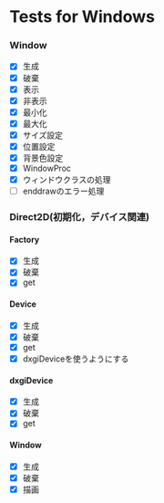 # Tests for Windows

### Window

- [x] 生成
- [x] 破棄
- [x] 表示
- [x] 非表示
- [x] 最小化
- [x] 最大化
- [x] サイズ設定
- [x] 位置設定
- [x] 背景色設定
- [x] WindowProc
- [x] ウィンドウクラスの処理
- [ ] enddrawのエラー処理

### Direct2D(初期化，デバイス関連)

#### Factory

- [x] 生成
- [x] 破棄
- [x] get

#### Device

- [x] 生成
- [x] 破棄
- [x] get
- [x] dxgiDeviceを使うようにする

#### dxgiDevice

- [x] 生成
- [x] 破棄
- [x] get

#### Window

- [x] 生成
- [x] 破棄
- [x] 描画